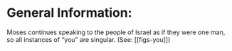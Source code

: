 # General Information:

Moses continues speaking to the people of Israel as if they were one man, so all instances of “you” are singular. (See: [[figs-you]])